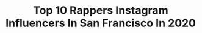 ---
title: Top 10 Rappers Instagram Influencers In San Francisco In 2020
description: >-
  Find top rappers Instagram influencers in San Francisco in 2020. Most popular hashtags: #rap #music #newyork #hiphop.
platform: Instagram
profiles:
  - username: "goodboyoriginals"
    fullname: >-
      Good Boy Originals
    location: "United States"
    followers: 5983
    engagement: 404
    commentsToLikes: 0.039544
    avatar: "https://scontent-ams4-1.cdninstagram.com/v/t51.2885-19/s320x320/25036159_391605887954855_2952271660692013056_n.jpg?_nc_ht=scontent-ams4-1.cdninstagram.com&_nc_ohc=hp0zPp0E-IYAX_ClnKU&oh=40547b91491723b767324de088c4cf0b&oe=5EA6AA3E"
    verified: false
    hashtags: "#design, #white, #tigerwoods, #readytodie"
  - username: "apisthebull"
    fullname: >-
      AP
    location: "United States"
    followers: 22684
    engagement: 720
    commentsToLikes: 0.090468
    avatar: "https://scontent-amt2-1.cdninstagram.com/v/t51.2885-19/s320x320/70014937_1316209775207609_6072607942887079936_n.jpg?_nc_ht=scontent-amt2-1.cdninstagram.com&_nc_ohc=oEJaQWxsYucAX-0OTsd&oh=16b6802752dbf87c0d32f8775ff861ec&oe=5EA671ED"
    verified: false
    hashtags: "#hiphopmusic, #rapmusic, #like, #rnb"
  - username: "gsteezybeats"
    fullname: >-
      G-STEEZY BEATS
    location: "United States"
    followers: 2823
    engagement: 2490
    commentsToLikes: 0.040719
    avatar: "https://scontent-lhr8-1.cdninstagram.com/v/t51.2885-19/s320x320/52341913_572492369935921_3873992442940227584_n.jpg?_nc_ht=scontent-lhr8-1.cdninstagram.com&_nc_ohc=kIdTCY-DUssAX_LzGGL&oh=ccff45840e38218ac7a2980d6d440b73&oe=5EBB1AC4"
    verified: false
    hashtags: "#musicproduction, #trapbeat, #beats, #rappers"
  - username: "naw_sir"
    fullname: >-
      Nasser Al-Rayess | ناصر
    location: "United States"
    followers: 3747
    engagement: 1814
    commentsToLikes: 0.118714
    avatar: "https://scontent-lhr8-1.cdninstagram.com/v/t51.2885-19/s320x320/73385904_431050657606929_7531271461873385472_n.jpg?_nc_ht=scontent-lhr8-1.cdninstagram.com&_nc_ohc=lT7WSaNrdwgAX__uru2&oh=da0aa72fa74dd46cb3c044fc5e1e7f97&oe=5EB905FB"
    verified: false
    hashtags: "#sanfranciscoliving, #babyyodaedit, #valentinesdaygift, #followthejourney"
  - username: "kwdstyle"
    fullname: >-
      Customade Original Style💎
    location: "United States"
    followers: 34831
    engagement: 167
    commentsToLikes: 0.114156
    avatar: "https://scontent-lhr8-1.cdninstagram.com/v/t51.2885-19/s320x320/70989105_397142227628283_2771090526894555136_n.jpg?_nc_ht=scontent-lhr8-1.cdninstagram.com&_nc_ohc=dB8nvc8rZOgAX_XDAJE&oh=216f92ca640215d9f7ec97992f829c03&oe=5EBBB0A8"
    verified: false
    hashtags: "#joeyfatone, #virginia, #lalakers, #lilboosie"
  - username: "justwincustoms"
    fullname: >-
      Justin Heidrick
    location: "United States"
    followers: 69287
    engagement: 718
    commentsToLikes: 0.021007
    avatar: "https://scontent-lhr8-1.cdninstagram.com/v/t51.2885-19/10724744_472630836210400_1094726290_a.jpg?_nc_ht=scontent-lhr8-1.cdninstagram.com&_nc_ohc=XtTmIEIN7g4AX9cu4fJ&oh=dd2d45cd5c68842f7bfa5a7b7b241d81&oe=5EBC731F"
    verified: false
    hashtags: "#themarathoncontinues, #ashlynsyliphone, #halloweenpumpkin, #shiftteamgeneral"
  - username: "_j.squared"
    fullname: >-
      Jordan Jimenez
    location: "United States"
    followers: 8048
    engagement: 909
    commentsToLikes: 0.027925
    avatar: "https://scontent-lhr8-1.cdninstagram.com/v/t51.2885-19/s320x320/43817794_279187736265017_2309953808312041472_n.jpg?_nc_ht=scontent-lhr8-1.cdninstagram.com&_nc_ohc=culucYF6tfYAX9r-Vgh&oh=17975362361fff781fa14067dba0583d&oe=5EBCE926"
    verified: false
    hashtags: "#complex, #streetphotography, #sports, #rap"
  - username: "officialzoeenyc"
    fullname: >-
      Zoe RoseGold 🇭🇹🇺🇸
    location: "United States"
    followers: 6309
    engagement: 650
    commentsToLikes: 0.112667
    avatar: "https://scontent-lht6-1.cdninstagram.com/v/t51.2885-19/s320x320/91895550_236420330738188_7988467444882604032_n.jpg?_nc_ht=scontent-lht6-1.cdninstagram.com&_nc_ohc=L2_A56Ub01IAX-LED9X&oh=edded5d19bbd3d4d937d48874dbef12a&oe=5EBC8CC4"
    verified: false
    hashtags: "#lgtbqplussupport, #internetradio, #soul, #superbowlparty"
  - username: "officialkeakdasneak"
    fullname: >-
      Keak da Sneak
    location: "United States"
    followers: 79557
    engagement: 171
    commentsToLikes: 0.052091
    avatar: "https://scontent-ams4-1.cdninstagram.com/v/t51.2885-19/s320x320/89477117_233151284477019_387533331455016960_n.jpg?_nc_ht=scontent-ams4-1.cdninstagram.com&_nc_ohc=ifDK0S1ezLIAX9Op5Bn&oh=392c1e154a0cdd2ea2ba133af97e802d&oe=5EBD768C"
    verified: true
    hashtags: "#streaming, #casaflorfamily, #weedstagram, #bayarearap"
  - username: "moneymindnessa"
    fullname: >-
      Original Moneymind👑🗣
    location: "United States"
    followers: 12595
    engagement: 693
    commentsToLikes: 0.057287
    avatar: "https://scontent-lhr8-1.cdninstagram.com/v/t51.2885-19/s320x320/83594343_880836409040179_4557691089741414400_n.jpg?_nc_ht=scontent-lhr8-1.cdninstagram.com&_nc_ohc=ubT1k1ThV0gAX9NXFAp&oh=a316cf0a5af497f0d8840fc8e1e3cb8d&oe=5EBA4AD9"
    verified: false
    hashtags: "#photography, #lilboosie, #halloween, #hyphymovement"
---